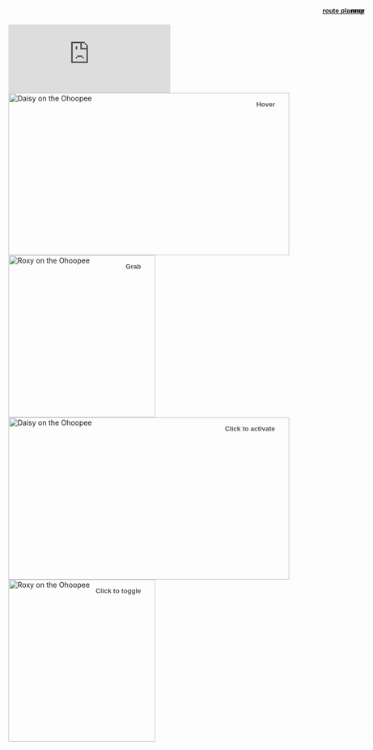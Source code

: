 


<a href="https://drive.google.com/file/d/1gdZPr6FWmMy-J4uvFzJi1J-7NzfFoiNb/view?usp=drivesdk"> map        </a>

<a href="https://moovitapp.com/?metroId=2122"> route planner </a>



<iframe src="https://free.timeanddate.com/countdown/i6wjyv1s/n101/cf100/cm0/cu4/ct5/cs1/ca0/co0/cr0/ss0/cac000/cpc000/pct/tc66c/fn3/fs175/szw320/szh135/iso2019-11-02T07:30:00" allowTransparency="true" frameborder="0" width="320" height="135"></iframe>


<script>(function(d, s, id) {
        var js, fjs = d.getElementsByTagName(s)[0];
        var ro = !!d.getElementById(id);
        js = d.createElement(s); js.id = id;
        js.src = "https://widgets.moovit.com/ws/90B471657AD81967E0530100007F0087/3032576";
        fjs.parentNode.insertBefore(js, fjs);
    })(document, 'script', 'moovit-jsw');</script>

   <div class="mv-gd-widget-20" 
        data-width="100%" 
        data-height="100%"
        data-id="3032576"></div>













<!DOCTYPE html>
<html>
<head>
	<meta charset='utf-8'/>
	<title>jQuery Zoom Demo</title>
	<style>
		/* styles unrelated to zoom */
		* { border:0; margin:0; padding:0; }
		p { position:absolute; top:3px; right:28px; color:#555; font:bold 13px/1 sans-serif;}
		.zoom {
			display:inline-block;
			position: relative;
		}
		.zoom img {
			display: block;
		}
                .zoom img::selection { background-color: transparent; }
		#ex2 img:hover { cursor: url(grab.cur), default; }
		#ex2 img:active { cursor: url(grabbed.cur), default; }
	</style>
	<script src='http://ajax.googleapis.com/ajax/libs/jquery/1.10.2/jquery.min.js'></script>
	<script src='jquery.zoom.js'></script>
	<script>
		$(document).ready(function(){
			$('#ex1').zoom();
			$('#ex2').zoom({ on:'grab' });
			$('#ex3').zoom({ on:'click' });			 
			$('#ex4').zoom({ on:'toggle' });
		});
	</script>
</head>
<body>
	<span class='zoom' id='ex1'>
		<img src='https://tfl.gov.uk/cdn/static/cms/images/london-rail-and-tube-services-map.gif' width='555' height='320' alt='Daisy on the Ohoopee'/>
		<p>Hover</p>
	</span>
	<span class='zoom' id='ex2'>
		<img src='https://tfl.gov.uk/cdn/static/cms/images/london-rail-and-tube-services-map.gif' width='290' height='320' alt='Roxy on the Ohoopee'/>
		<p>Grab</p>
	</span>
	<span class='zoom' id='ex3'>
		<img src='https://tfl.gov.uk/cdn/static/cms/images/london-rail-and-tube-services-map.gif' width='555' height='320' alt='Daisy on the Ohoopee'/>
		<p>Click to activate</p>
	</span>
	<span class='zoom' id='ex4'>
		<img src='https://tfl.gov.uk/cdn/static/cms/images/london-rail-and-tube-services-map.gif' width='290' height='320' alt='Roxy on the Ohoopee'/>
		<p>Click to toggle</p>
	</span>
</body>
</html>
